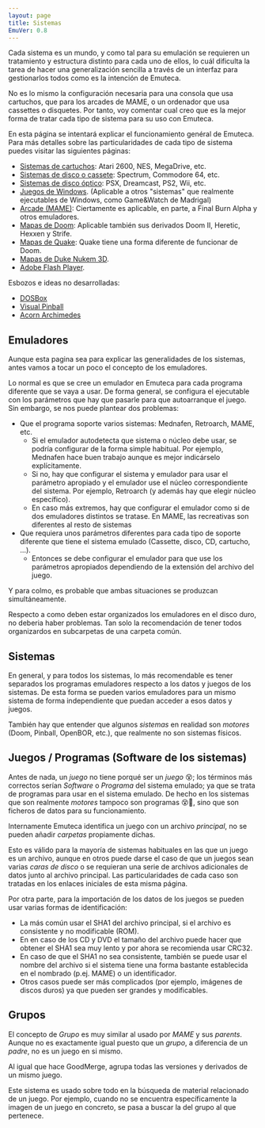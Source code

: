 ```yaml
---
layout: page
title: Sistemas
EmuVer: 0.8
---
```

Cada sistema es un mundo, y como tal para su emulación se requieren un tratamiento y estructura distinto para cada uno de ellos, lo cuál dificulta la tarea de hacer una generalización sencilla a través de un interfaz para gestionarlos todos como es la intención de Emuteca.

No es lo mismo la configuración necesaria para una consola que usa cartuchos, que para los arcades de MAME, o un ordenador que usa cassettes o disquetes. Por tanto, voy comentar cual creo que es la mejor forma de tratar cada tipo de sistema para su uso con Emuteca.

En esta página se intentará explicar el funcionamiento genéral de Emuteca. Para más detalles sobre las particularidades de cada tipo de sistema puedes visitar las siguientes páginas:

* [Sistemas de cartuchos](Systems/Cart-Config): Atari 2600, NES, MegaDrive, etc.
* [Sistemas de disco o cassete](Systems/Disk-Config): Spectrum, Commodore 64, etc.
* [Sistemas de disco óptico](Systems/CD-Config): PSX, Dreamcast, PS2, Wii, etc.
* [Juegos de Windows](Systems/Windows-Config). (Aplicable a otros "sistemas" que realmente ejecutables de Windows, como Game&Watch de Madrigal)
* [Arcade (MAME)](Systems/Arcade-Config): Ciertamente es aplicable, en parte, a Final Burn Alpha y otros emuladores.
* [Mapas de Doom](Systems/Doom-Config): Aplicable también sus derivados Doom II, Heretic, Hexxen y Strife.
* [Mapas de Quake](Systems/Quake-Config): Quake tiene una forma diferente de funcionar de Doom. 
* [Mapas de Duke Nukem 3D](Systems/Duke-Nukem-3D-Config).
* [Adobe Flash Player](Systems/Flash-Config).

Esbozos e ideas no desarrolladas:

* [DOSBox](Systems/DOSBox-Config)
* [Visual Pinball](Systems/VisualPinball-Config)
* [Acorn Archimedes](Systems/Acorn_Archimedes)

## Emuladores ##

Aunque esta pagina sea para explicar las generalidades de los sistemas, antes vamos a tocar un poco el concepto de los emuladores.

Lo normal es que se cree un emulador en Emuteca para cada programa diferente que se vaya a usar. De forma general, se configura el ejecutable con los parámetros que hay que pasarle para que autoarranque el juego. Sin embargo, se nos puede plantear dos problemas:

* Que el programa soporte varios sistemas: Mednafen, Retroarch, MAME, etc.
  * Si el emulador autodetecta que sistema o núcleo debe usar, se podría configurar de la forma simple habitual. Por ejemplo, Mednafen hace buen trabajo aunque es mejor indicárselo explícitamente. 
  * Si no, hay que configurar el sistema y emulador para usar el parámetro apropiado y el emulador use el núcleo correspondiente del sistema. Por ejemplo, Retroarch (y además hay que elegir núcleo específico).
  * En caso más extremos, hay que configurar el emulador como si de dos emuladores distintos se tratase. En MAME, las recreativas son diferentes al resto de sistemas
* Que requiera unos parámetros diferentes para cada tipo de soporte diferente que tiene el sistema emulado (Cassette, disco, CD, cartucho, ...).
  * Entonces se debe configurar el emulador para que use los parámetros apropiados dependiendo de la extensión del archivo del juego.
  
Y para colmo, es probable que ambas situaciones se produzcan simultáneamente.

Respecto a como deben estar organizados los emuladores en el disco duro, no deberia haber problemas. Tan solo la recomendación de tener todos organizardos en subcarpetas de una carpeta común.

## Sistemas ##

En general, y para todos los sistemas, lo más recomendable es tener separados los programas emuladores respecto a los datos y juegos de los sistemas. De esta forma se pueden varios emuladores para un mismo sistema de forma independiente que puedan acceder a esos datos y juegos.

También hay que entender que algunos *sistemas* en realidad son *motores* (Doom, Pinball, OpenBOR, etc.), que realmente no son sistemas físicos.

## Juegos / Programas (Software de los sistemas) ##

Antes de nada, un *juego* no tiene porqué ser un *juego* 😵; los términos más correctos serían *Software* o *Programa* del sistema emulado; ya que se trata de programas para usar en el sistema emulado. De hecho en los sistemas que son realmente *motores* tampoco son programas 😵🤬, sino que son ficheros de datos para su funcionamiento.

Internamente Emuteca identifica un juego con un archivo *principal*, no se pueden añadir *carpetas* propiamente dichas.

Esto es válido para la mayoría de sistemas habituales en las que un juego es un archivo, aunque en otros puede darse el caso de que un juegos sean varias *caras de disco* o se requieran una serie de archivos adicionales de datos junto al archivo principal. Las particularidades de cada caso son tratadas en los enlaces iniciales de esta misma página.

Por otra parte, para la importación de los datos de los juegos se pueden usar varias formas de identificación:

* La más común usar el SHA1 del archivo principal, si el archivo es consistente y no modificable (ROM).
* En en caso de los CD y DVD el tamaño del archivo puede hacer que obtener el SHA1 sea muy lento y por ahora se recomienda usar CRC32.
* En caso de que el SHA1 no sea consistente, también se puede usar el nombre del archivo si el sistema tiene una forma bastante establecida en el nombrado (p.ej. MAME) o un identificador.
* Otros casos puede ser más complicados (por ejemplo, imágenes de discos duros) ya que pueden ser grandes y modificables.

## Grupos ##

El concepto de *Grupo* es muy similar al usado por *MAME* y sus *parents*. Aunque no es exactamente igual puesto que un *grupo*, a diferencia de un *padre*, no es un juego en si mismo.

Al igual que hace GoodMerge, agrupa todas las versiones y derivados de un mismo juego.

Este sistema es usado sobre todo en la búsqueda de material relacionado de un juego. Por ejemplo, cuando no se encuentra específicamente la imagen de un juego en concreto, se pasa a buscar la del grupo al que pertenece.


